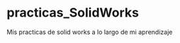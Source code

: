 practicas_SolidWorks
====================

Mis practicas de solid works a lo largo de mi aprendizaje  
